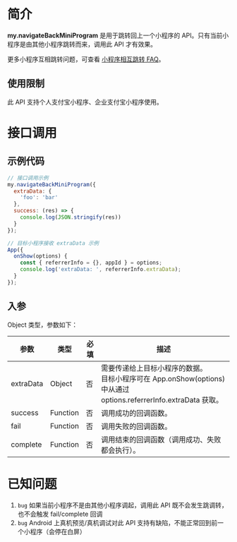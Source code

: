 # 简介
**my.navigateBackMiniProgram** 是用于跳转回上一个小程序的 API。只有当前小程序是由其他小程序跳转而来，调用此 API 才有效果。

更多小程序互相跳转问题，可查看 [小程序相互跳转 FAQ](https://opendocs.alipay.com/mini/api/xqvxl4)。

## 使用限制
此 API 支持个人支付宝小程序、企业支付宝小程序使用。

# 接口调用

## 示例代码

```javascript
// 接口调用示例
my.navigateBackMiniProgram({
  extraData: {
    'foo': 'bar'
  },
  success: (res) => {
    console.log(JSON.stringify(res))
  }
});

// 目标小程序接收 extraData 示例
App({
  onShow(options) {
    const { referrerInfo = {}, appId } = options;
    console.log('extraData: ', referrerInfo.extraData);
  }
});
```

## 入参
Object 类型，参数如下：

| **参数** | **类型** | **必填** | **描述** |
| --- | --- | --- | --- |
| extraData | Object | 否 | 需要传递给上目标小程序的数据。<br>目标小程序可在 App.onShow(options) 中从通过 options.referrerInfo.extraData 获取。 |
| success | Function | 否 | 调用成功的回调函数。 |
| fail | Function | 否 | 调用失败的回调函数。 |
| complete | Function | 否 | 调用结束的回调函数（调用成功、失败都会执行）。 |

# 已知问题

1. `bug` 如果当前小程序不是由其他小程序调起，调用此 API 既不会发生跳调转，也不会触发 fail/complete 回调
2. `bug` Android 上真机预览/真机调试对此 API 支持有缺陷，不能正常回到前一个小程序（会停在白屏）
